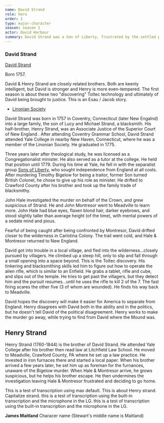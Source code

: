 ```yaml
---
name: David Strand
role: hero
order: 1
type: major-character
season: season 1
actor: David Harbour
summary: David Strand was a Son of Liberty, frustrated by the settled peace between America and England.
---
```

### David Strand

[David Strand](docs/images/343px-David_Harbour_by_Gage_Skidmore.jpg)

Born 1757.

David & Henry Strand are closely related brothers. Both are keenly intelligent, but David is stronger and Henry is more even-tempered. The first season is about these two "discovering" Toltec technology and ultimately of David being brought to justice. This is an Esau / Jacob story.

* [Linonian Society](https://en.wikipedia.org/wiki/Linonian_Society)

David Strand was born in 1757 in Coventry, Connecticut (later New Engalnd) into a large family, the son of Lucy and Michael Strand, a blacksmith. His half-brother, Henry Strand, was an Associate Justice of the Superior Court of New England . After attending Coventry Grammar School, David Strand attended Yale College in nearby New Haven, Connecticut, where he was a member of the Linonian Society. He graduated in 1775.

Three years later after theological study, he was licensed as a Congregationalist minister. He also served as a tutor at the college. He held that position until 1779. During his time at Yale, he fell in with the separatist group [Sons of Liberty](https://en.wikipedia.org/wiki/Sons_of_Liberty), who sought independence from England at all costs. After murdering Timothy Bigelow for being a traitor, former Son turned British Colonel, he chose to give up his role as minister. He drifted to Crawford County after his brother and took up the family trade of blacksmithy.

John Hale investigated the murder on behalf of the Crown, and grew suspicious of Strand. He and John Montresor went to Meadville to learn more. John Hale had blue eyes, flaxen blond hair, darker eyebrows, and stood slightly taller than average height (of the time), with mental powers of a sedate mind and pious.

Fearful of being caught after being confronted by Montresor, David drifted closer to the wilderness in Carlotina Colony. The trail went cold, and Hale & Montresor returned to New England.

David got into trouble in a local village, and fled into the wilderness...closely pursued by villagers. He climbed up a steep hill, only to slip and fall through a small opening into a space beyond. This is the Toltec discovery. His tinkering and blacksmithing skills led him to figure out how to operate the alien rifle, which is similar to an Enfield. He grabs a tablet, rifle and cube, and slips out of the temple. He tries to get past the villagers, but they detect him and the pursuit resumes...until he uses the rifle to kill 2 of the 7. The fast firing scares the other five (3 of whom are wounded). He finds his way back to Meadville.

David hopes the discovery will make it easier for America to separate from England. Henry disagrees with David both in the ability and in the politics, but he doesn't tell David of the political disagreement. Henry works to make the murder go away, while trying to find from David where the Mound was.

## Henry Strand

Henry Strand (1760-1844) is the brother of David Strand. He attended Yale College after his brother then read law at Litchfield Law School. He moved to Meadville, Crawford County, PA where he set up a law practice. He invested in iron furnaces there and started a local paper. When his brother arrived a few years later, he set him up as foreman for the furnances, unaware of the Bigelow murder. When Hale & Montresor arrive, he grows suspicious, but he helps his brother escape. He then undermines the investigation leaving Hale & Montresor frustrated and deciding to go home.

This is a test of transcription using max default. This is about Henry strand. Capitalize strand. this is a test of transcription using the built-in transcription and the microphone in the LG.
 this is a test of transcription using the built-in transcription and the microphone in the LG.

**James Maitland** Characer name (Stewart's middle name is Maitland)
